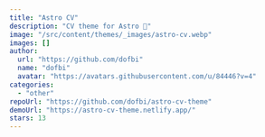 ```yaml
---
title: "Astro CV"
description: "CV theme for Astro 🚀"
image: "/src/content/themes/_images/astro-cv.webp"
images: []
author:
  url: "https://github.com/dofbi"
  name: "dofbi"
  avatar: "https://avatars.githubusercontent.com/u/84446?v=4"
categories:
  - "other"
repoUrl: "https://github.com/dofbi/astro-cv-theme"
demoUrl: "https://astro-cv-theme.netlify.app/"
stars: 13
---
```

